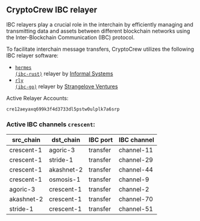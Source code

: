 ## CryptoCrew IBC relayer
IBC relayers play a crucial role in the interchain by efficiently managing and transmitting data and assets between different blockchain networks using the Inter-Blockchain Communication (IBC) protocol.

To facilitate interchain message transfers, CryptoCrew utilizes the following IBC relayer software: 
- <a href="https://github.com/informalsystems/hermes"><code>hermes (ibc-rust)</code></a> relayer by [Informal Systems](https://github.com/informalsystems)
- <a href="https://github.com/cosmos/relayer"><code>rly (ibc-go)</code></a> relayer by [Strangelove Ventures](https://github.com/strangelove-ventures)

Active Relayer Accounts:
```
cre12aeyaxq699k3f4d3733dl5pstw0ulplk7a6srp
```

### Active IBC channels `crescent`:
| src_chain | dst_chain | IBC port | IBC channel |
| --------------- | --------------- | ------------ | ------------------- |
| crescent-1 | agoric-3 | transfer | channel-11 |
| crescent-1 | stride-1 | transfer | channel-29 |
| crescent-1 | akashnet-2 | transfer | channel-44 |
| crescent-1 | osmosis-1 | transfer | channel-9 |
| agoric-3 | crescent-1 | transfer | channel-2 |
| akashnet-2 | crescent-1 | transfer | channel-70 |
| stride-1 | crescent-1 | transfer | channel-51 |
